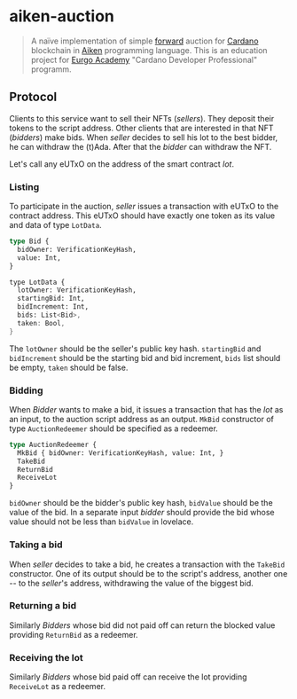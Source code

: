 # aiken-auction

> A naïve implementation of simple
> [forward](https://en.wikipedia.org/wiki/Forward_auction)
> auction for
> [Cardano](https://cardano.org/)
> blockchain in
> [Aiken](https://aiken-lang.org/)
> programming language.
> This is an education project for
> [Eurgo Academy](https://education.emurgo.io/)
> "Cardano Developer Professional" programm.

## Protocol

Clients to this service want to sell their NFTs (*sellers*).
They deposit their tokens to the script address.
Other clients that are interested in that NFT (*bidders*) make bids.
When *seller* decides to sell his lot to the best bidder,
he can withdraw the (t)Ada.
After that the *bidder* can withdraw the NFT.

Let's call any eUTxO on the address of the smart contract *lot*.

### Listing

To participate in the auction, *seller* issues a transaction with eUTxO to the contract address.
This eUTxO should have exactly one token as its value and data of type `LotData`.

```Rust
type Bid {
  bidOwner: VerificationKeyHash,
  value: Int,
}

type LotData {
  lotOwner: VerificationKeyHash,
  startingBid: Int,
  bidIncrement: Int,
  bids: List<Bid>,
  taken: Bool,
}
```

The `lotOwner` should be the seller's public key hash.
`startingBid` and `bidIncrement` should be the starting bid and bid increment,
`bids` list should be empty, `taken` should be false.

### Bidding

When *Bidder* wants to make a bid, it issues a transaction
that has the *lot* as an input, to the auction script address as an output.
`MkBid` constructor of type `AuctionRedeemer` should be specified as a redeemer.

```Rust
type AuctionRedeemer {
  MkBid { bidOwner: VerificationKeyHash, value: Int, }
  TakeBid
  ReturnBid
  ReceiveLot
}
```

`bidOwner` should be the bidder's public key hash,
`bidValue` should be the value of the bid.
In a separate input *bidder* should provide the bid whose value should not be less than
`bidValue` in lovelace.

### Taking a bid

When *seller* decides to take a bid, he creates a transaction with the `TakeBid` constructor.
One of its output should be to the script's address, another one -- to the *seller*'s address,
withdrawing the value of the biggest bid.

### Returning a bid

Similarly *Bidders* whose bid did not paid off can return the blocked value providing
`ReturnBid` as a redeemer.

### Receiving the lot

Similarly *Bidders* whose bid paid off can receive the lot providing `ReceiveLot` as a redeemer.
